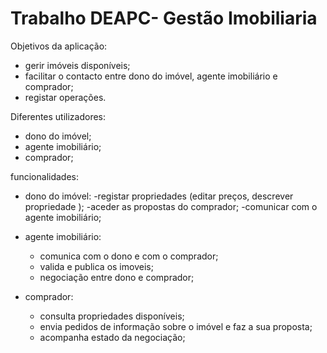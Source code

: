 # Trabalho DEAPC- Gestão Imobiliaria 

Objetivos da aplicação:
- gerir imóveis disponíveis;
- facilitar o contacto entre dono do imóvel, agente imobiliário e comprador;
- registar operações.

Diferentes utilizadores:
- dono do imóvel;
- agente imobiliário;
- comprador;

funcionalidades:
- dono do imóvel:
    -registar propriedades (editar preços, descrever propriedade );
    -aceder as propostas do comprador;
    -comunicar com o agente imobiliário;

- agente imobiliário:
    - comunica com o dono e com o comprador;
    - valida e publica os imoveis;
    - negociação entre dono e comprador;

- comprador: 
    - consulta propriedades disponíveis;
    - envia pedidos de informação sobre o imóvel e faz a sua proposta;
    - acompanha estado da negociação;